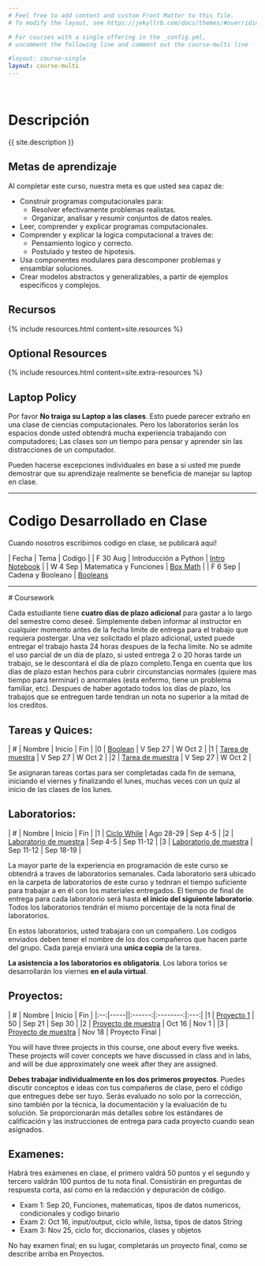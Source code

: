 ```yaml
---
# Feel free to add content and custom Front Matter to this file.
# To modify the layout, see https://jekyllrb.com/docs/themes/#overriding-theme-defaults

# For courses with a single offering in the _config.yml,
# uncomment the following line and comment out the course-multi line

#layout: course-single
layout: course-multi
---
```

<br/>

# <a name="description">Descripción</a>

{{ site.description }}

## <a name="goals">Metas de aprendizaje</a>

Al completar este curso, nuestra meta es que usted sea capaz de:

* Construir programas computacionales para:
  * Resolver efectivamente problemas realistas.
  * Organizar, analisar y resumir conjuntos de datos reales.
* Leer, comprender y explicar programas computacionales.
* Comprender y explicar la logica computacional a traves de:
  * Pensamiento logico y correcto.
  * Postulado y testeo de hipotesis.
* Usa componentes modulares para descomponer problemas y ensamblar soluciones.
* Crear modelos abstractos y generalizables, a partir de ejemplos especificos y complejos.

## <a name="resources">Recursos</a>

{% include resources.html content=site.resources %}

## <a name="additional-resources">Optional Resources</a>

{% include resources.html content=site.extra-resources %}

## Laptop Policy

Por favor **No traiga su Laptop a las clases**. Esto puede parecer extraño en una clase de ciencias computacionales. Pero los laboratorios serán los espacios donde usted obtendrá mucha experiencia trabajando con computadores; Las clases son un tiempo para pensar y aprender sin las distracciones de un computador.

Pueden hacerse excepciones individuales en base a si usted me puede demostrar que su aprendizaje realmente se beneficia de manejar su laptop en clase.

<hr>

# <a name="inclasscode">Codigo Desarrollado en Clase</a>

Cuando nosotros escribimos codigo en clase, se publicará aqui!

| Fecha | Tema | Codigo |
| F 30 Aug | Introducción a Python | [Intro Notebook](https://pythonintro-yorgey.notebooks.azure.com/j/notebooks/PythonIntro.ipynb) |
| W 4 Sep | Matematica y Funciones | [Box Math](https://boxmath-yorgey.notebooks.azure.com/j/notebooks/BoxMath.ipynb) |
| F 6 Sep | Cadena y Booleano | [Booleans](https://booleans-yorgey.notebooks.azure.com/j/notebooks/Strings%20and%20Booleans.ipynb)

<hr>
# Coursework

Cada estudiante tiene **cuatro días de plazo adicional** para gastar a lo largo del semestre como deseé.
Simplemente deben informar al instructor en cualquier momento antes de la fecha limite de entrega para el trabajo que requiera postergar. Una vez solicitado el plazo adicional, usted puede entregar el trabajo hasta 24 horas despues de la fecha limite. No se admite el uso parcial de un día de plazo, si usted entrega 2 o 20 horas tarde un trabajo, se le descontará el día de plazo completo.Tenga en cuenta que los días de plazo estan hechos para cubrir circunstancias normales (quiere mas tiempo para terminar) o anormales (esta enfermo, tiene un problema familiar, etc). Despues de haber agotado todos los días de plazo, los trabajos que se entreguen tarde tendran un nota no superior a la mitad de los creditos.

## <a name="hwqz">Tareas y Quices</a>: 
| #  | Nombre | Inicio | Fin |
|0 | [Boolean](homework\booleans.md) | V Sep 27 | W Oct 2 |
|1 | [Tarea de muestra]({{site.baseurl}}/homework/function-reading.pdf) | V Sep 27 | W Oct 2 |
|2 | [Tarea de muestra]({{site.baseurl}}/homework/function-reading.pdf) | V Sep 27 | W Oct 2 |

Se asignaran tareas cortas para ser completadas cada fin de semana, iniciando el viernes y finalizando el lunes, muchas veces con un quiz al inicio de las clases de los lunes. 

## <a name="labs">Laboratorios</a>: 

| #  | Nombre | Inicio | Fin |
|1 | [Ciclo While](labs\guess.md) | Ago 28-29 | Sep 4-5 |
|2 | [Laboratorio de muestra]({{site.baseurl}}/labs/sample-lab.html) | Sep 4-5 | Sep 11-12 |
|3 | [Laboratorio de muestra]({{site.baseurl}}/labs/sample-lab.html) | Sep 11-12 | Sep 18-19 |

La mayor parte de la experiencia en programación de este curso se obtendrá a traves de laboratorios semanales. Cada laboratorio será ubicado en la carpeta de laboratorios de este curso y tednran el tiempo suficiente para trabajar a en él con los materiales entregados. El tiempo de final de entrega para cada laboratorio será hasta  **el inicio del siguiente laboratorio**. Todos los laboratorios tendrán el mismo porcentaje de la nota final de laboratorios. 

En estos laboratorios, usted trabajara con un compañero. Los codigos enviados deben tener el nombre de los dos compañeros que hacen parte del grupo. Cada pareja enviará una **unica copia** de la tarea. 

**La asistencia a los laboratorios es obligatoria**. Los labora torios se desarrollarán los viernes **en el aula virtual**.

## <a name="projects">Proyectos</a>:

| #  | Nombre | Inicio | Fin |
|:--:|-----||:------:|:--------:|:---:|
|1 | [Proyecto 1](projects/project2.md)  | 50  | Sep 21 | Sep 30 |
|2 | [Proyecto de muestra]({{site.baseurl}}/projects/sample-project.html) | Oct 16 | Nov 1 |
|3 | [Proyecto de muestra]({{site.baseurl}}/projects/sample-project.html) | Nov 18 | Proyecto Final |

You will have three projects in this course, one about every five weeks. These projects will cover concepts we have discussed in class and in labs, and will be due approximately one week after they are assigned.

**Debes trabajar individualmente en los dos primeros proyectos**. Puedes discutir conceptos e ideas con tus compañeros de clase, pero el código que entregues debe ser tuyo. Serás evaluado no solo por la corrección, sino también por la técnica, la documentación y la evaluación de tu solución. Se proporcionarán más detalles sobre los estándares de calificación y las instrucciones de entrega para cada proyecto cuando sean asignados.

## <a name="exams">Examenes</a>: 

Habrá tres exámenes en clase, el primero valdrá 50 puntos y el segundo y tercero valdrán 100 puntos de tu nota final. Consistirán en preguntas de respuesta corta, así como en la redacción y depuración de código.

* Exam 1: Sep 20, Funciones, matematicas, tipos de datos numericos, condicionales y codigo binario
* Exam 2: Oct 16, input/output, ciclo while, listsa, tipos de datos String
* Exam 3: Nov 25, ciclo for, diccionarios, clases y objetos

No hay examen final; en su lugar, completarás un proyecto final, como se describe arriba en Proyectos.
